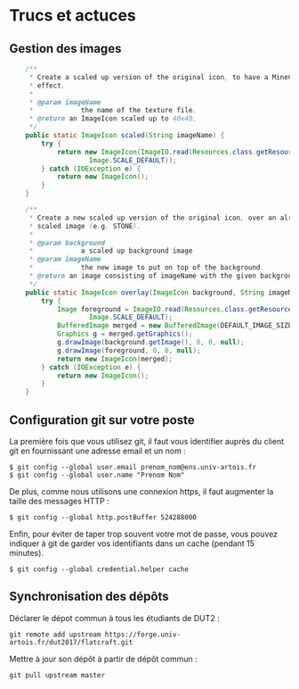 # Trucs et actuces

## Gestion des images

```java
    /**
     * Create a scaled up version of the original icon, to have a MineCraft
     * effect.
     * 
     * @param imageName
     *            the name of the texture file.
     * @return an ImageIcon scaled up to 40x40.
     */
    public static ImageIcon scaled(String imageName) {
        try {
            return new ImageIcon(ImageIO.read(Resources.class.getResource(imageName)).getScaledInstance(DEFAULT_IMAGE_SIZE, DEFAULT_IMAGE_SIZE,
                    Image.SCALE_DEFAULT));
        } catch (IOException e) {
            return new ImageIcon();
        }
    }

    /**
     * Create a new scaled up version of the original icon, over an already
     * scaled image (e.g. STONE).
     * 
     * @param background
     *            a scaled up background image
     * @param imageName
     *            the new image to put on top of the background.
     * @return an image consisting of imageName with the given background.
     */
    public static ImageIcon overlay(ImageIcon background, String imageName) {
        try {
            Image foreground = ImageIO.read(Resources.class.getResource(imageName)).getScaledInstance(DEFAULT_IMAGE_SIZE, DEFAULT_IMAGE_SIZE,
                    Image.SCALE_DEFAULT);
            BufferedImage merged = new BufferedImage(DEFAULT_IMAGE_SIZE, DEFAULT_IMAGE_SIZE, BufferedImage.TYPE_INT_ARGB);
            Graphics g = merged.getGraphics();
            g.drawImage(background.getImage(), 0, 0, null);
            g.drawImage(foreground, 0, 0, null);
            return new ImageIcon(merged);
        } catch (IOException e) {
            return new ImageIcon();
        }
    }
```

## Configuration git sur votre poste

La première fois que vous utilisez git, il faut vous identifier auprès du client git en fournissant une adresse email et un nom :

```
$ git config --global user.email prenom_nom@ens.univ-artois.fr
$ git config --global user.name "Prenom Nom"
```

De plus, comme nous utilisons une connexion https, il faut augmenter la taille des messages HTTP :

```
$ git config --global http.postBuffer 524288000
```

Enfin, pour éviter de taper trop souvent votre mot de passe, vous pouvez indiquer à git de garder
vos identifiants dans un cache (pendant 15 minutes).

```
$ git config --global credential.helper cache
```

## Synchronisation des dépôts

Déclarer le dépot commun à tous les étudiants de DUT2 :

```shell
git remote add upstream https://forge.univ-artois.fr/dut2017/flatcraft.git
```

Mettre à jour son dépôt à partir de dépôt commun :

```shell
git pull upstream master
```
